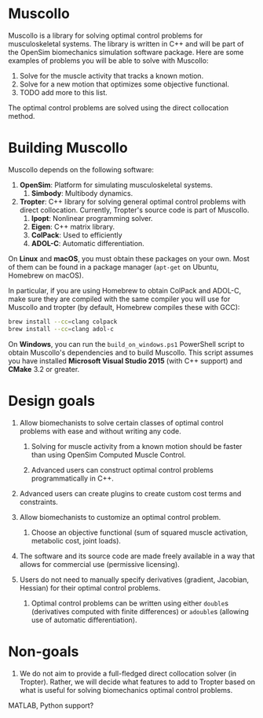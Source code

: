 Muscollo
========

Muscollo is a library for solving optimal control problems for 
musculoskeletal systems. The library is written in C++ and will be part of 
the OpenSim biomechanics simulation software package. Here are some examples of 
problems you will be able to solve with Muscollo:

1. Solve for the muscle activity that tracks a known motion.
2. Solve for a new motion that optimizes some objective functional.
3. TODO add more to this list.

The optimal control problems are solved using the direct collocation method.

Building Muscollo
=================

Muscollo depends on the following software:

1. **OpenSim**: Platform for simulating musculoskeletal systems.
   1. **Simbody**: Multibody dynamics.
2. **Tropter**: C++ library for solving general optimal control problems with 
direct collocation. Currently, Tropter's source code is part of Muscollo.
   1. **Ipopt**: Nonlinear programming solver.
   2. **Eigen**: C++ matrix library.
   3. **ColPack**: Used to efficiently 
   4. **ADOL-C**: Automatic differentiation.

On **Linux** and **macOS**, you must obtain these packages on your own. Most of
them can be found in a package manager (`apt-get` on Ubuntu, Homebrew on macOS).

In particular, if you are using Homebrew to obtain ColPack and ADOL-C, make 
sure they are compiled with the same compiler you will use for Muscollo and 
tropter (by default, Homebrew compiles these with GCC):

```bash
brew install --cc=clang colpack
brew install --cc=clang adol-c
```

On **Windows**, you can run the `build_on_windows.ps1` PowerShell script to 
obtain Muscollo's dependencies and to build Muscollo. This script assumes you
have installed **Microsoft Visual Studio 2015** (with C++ support) and **CMake**
3.2 or greater.

Design goals
============

1. Allow biomechanists to solve certain classes of optimal control problems with
   ease and without writing any code.

   1. Solving for muscle activity from a known motion should be faster than 
      using OpenSim Computed Muscle Control.
      
   2. Advanced users can construct optimal control problems programmatically in
      C++.
   
3. Advanced users can create plugins to create custom cost terms and 
   constraints.
      
2. Allow biomechanists to customize an optimal control problem.

   1. Choose an objective functional (sum of squared muscle activation, 
      metabolic cost, joint loads).
      
3. The software and its source code are made freely available in a way that 
   allows for commercial use (permissive licensing).
   
4. Users do not need to manually specify derivatives (gradient, Jacobian, 
   Hessian) for their optimal control problems.
   
   1. Optimal control problems can be written using either `double`s 
      (derivatives computed with finite differences) or `adouble`s (allowing use
      of automatic differentiation).


Non-goals
=========

1.  We do not aim to provide a full-fledged direct collocation solver (in 
    Tropter). Rather, we will decide what features to add to Tropter based on 
    what is useful for solving biomechanics optimal control problems.


MATLAB, Python support?
